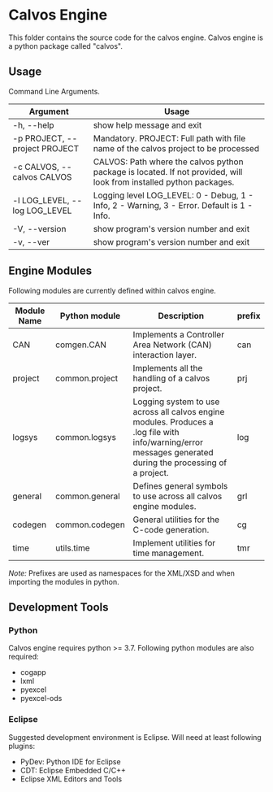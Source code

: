 # Calvos Engine
This folder contains the source code for the calvos engine. Calvos engine is a python package called "calvos".

## Usage
Command Line Arguments.

Argument |  Usage
---------|-------
  -h, --help            | show help message and exit
  -p PROJECT, --project PROJECT | Mandatory. PROJECT: Full path with file name of the calvos project to be processed
  -c CALVOS, --calvos CALVOS  | CALVOS: Path where the calvos python package is located. If not provided, will look from installed python packages.
  -l LOG_LEVEL, --log LOG_LEVEL | Logging level LOG_LEVEL: 0 - Debug, 1 - Info, 2 - Warning, 3 - Error. Default is 1 - Info.
  -V, --version           | show program's version number and exit
  -v, --ver               | show program's version number and exit

## Engine Modules
Following modules are currently defined within calvos engine.

Module Name | Python module | Description | prefix
------------|---------------|-------------|------------
CAN	|	comgen.CAN	| Implements a Controller Area Network (CAN) interaction layer. | can
project	|	common.project	| Implements all the handling of a calvos project. | prj
logsys	|	common.logsys	| Logging system to use across all calvos engine modules. Produces a .log file with info/warning/error messages generated during the processing of a project. | log
general	|	common.general	| Defines general symbols to use across all calvos engine modules. | grl
codegen |	common.codegen	| General utilities for the C-code generation. | cg
time	| utils.time	| Implement utilities for time management. | tmr

_Note:_ Prefixes are used as namespaces for the XML/XSD and when importing the modules in python.

## Development Tools
### Python
Calvos engine requires python >= 3.7.
Following python modules are also required:
- cogapp
- lxml
- pyexcel
- pyexcel-ods

### Eclipse
Suggested development environment is Eclipse. Will need at least following plugins:
- PyDev: Python IDE for Eclipse
- CDT: Eclipse Embedded C/C++
- Eclipse XML Editors and Tools
